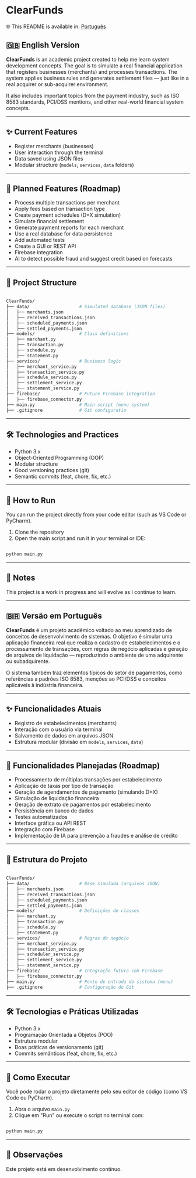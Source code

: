 # ClearFunds
🌐 This README is available in: [Português](#-versão-em-português)
## 🇬🇧 English Version

**ClearFunds** is an academic project created to help me learn system development concepts. The goal is to simulate a real financial application that registers businesses (merchants) and processes transactions. The system applies business rules and generates settlement files — just like in a real acquirer or sub-acquirer environment.

It also includes important topics from the payment industry, such as ISO 8583 standards, PCI/DSS mentions, and other real-world financial system concepts.

---

## ✨ Current Features

- Register merchants (businesses)
- User interaction through the terminal
- Data saved using JSON files
- Modular structure (`models`, `services`, `data` folders)

---

## 🔮 Planned Features (Roadmap)

- Process multiple transactions per merchant
- Apply fees based on transaction type
- Create payment schedules (D+X simulation)
- Simulate financial settlement
- Generate payment reports for each merchant
- Use a real database for data persistence
- Add automated tests
- Create a GUI or REST API
- Firebase integration
- AI to detect possible fraud and suggest credit based on forecasts

---

## 📁 Project Structure

```bash

ClearFunds/
├── data/                   # Simulated database (JSON files)
│   ├── merchants.json
│   ├── received_transactions.json
│   ├── scheduled_payments.json
│   ├── settled_payments.json
├── models/                 # Class definitions
│   ├── merchant.py
│   ├── transaction.py
│   ├── schedule.py
│   ├── statement.py
├── services/               # Business logic
│   ├── merchant_service.py
│   ├── transaction_service.py
│   ├── schedule_service.py
│   ├── settlement_service.py
│   ├── statement_service.py
├── firebase/               # Future Firebase integration
│   ├── firebase_connector.py
├── main.py                 # Main script (menu system)
├── .gitignore              # Git configuratio
```

---

## 🛠️ Technologies and Practices
- Python 3.x
- Object-Oriented Programming (OOP)
- Modular structure
- Good versioning practices (git)
- Semantic commits (feat, chore, fix, etc.)

---

## 🚀 How to Run
You can run the project directly from your code editor (such as VS Code or PyCharm).
1. Clone the repository
2. Open the main script and run it in your terminal or IDE:
```bash

python main.py
```

---

## 📌 Notes
This project is a work in progress and will evolve as I continue to learn.

---

## 🇧🇷 Versão em Português
**ClearFunds** é um projeto acadêmico voltado ao meu aprendizado de conceitos de desenvolvimento de sistemas. O objetivo é simular uma aplicação financeira real que realiza o cadastro de estabelecimentos e o processamento de transações, com regras de negócio aplicadas e geração de arquivos de liquidação — reproduzindo o ambiente de uma adquirente ou subadquirente.

O sistema também traz elementos típicos do setor de pagamentos, como referências a padrões ISO 8583, menções ao PCI/DSS e conceitos aplicáveis à indústria financeira.

---

## ✨ Funcionalidades Atuais
- Registro de estabelecimentos (merchants)
- Interação com o usuário via terminal 
- Salvamento de dados em arquivos JSON 
- Estrutura modular (divisão em `models`, `services`, `data`)

---

## 🔮 Funcionalidades Planejadas (Roadmap)
- Processamento de múltiplas transações por estabelecimento 
- Aplicação de taxas por tipo de transação
- Geração de agendamentos de pagamento (simulando D+X)
- Simulação de liquidação financeira
- Geração de extrato de pagamentos por estabelecimento
- Persistência em banco de dados
- Testes automatizados
- Interface gráfica ou API REST 
- Integração com Firebase 
- Implementação de IA para prevenção a fraudes e análise de crédito

---

## 📁 Estrutura do Projeto
```bash

ClearFunds/
├── data/                   # Base simulada (arquivos JSON)
│   ├── merchants.json
│   ├── received_transactions.json
│   ├── scheduled_payments.json
│   ├── settled_payments.json
├── models/                 # Definições de classes
│   ├── merchant.py
│   ├── transaction.py
│   ├── schedule.py
│   ├── statement.py
├── services/               # Regras de negócio
│   ├── merchant_service.py
│   ├── transaction_service.py
│   ├── scheduler_service.py
│   ├── settlement_service.py
│   ├── statement_service.py
├── firebase/               # Integração futura com Firebase
│   ├── firebase_connector.py
├── main.py                 # Ponto de entrada do sistema (menu)
├── .gitignore              # Configuração do Git
```

---

## 🛠️ Tecnologias e Práticas Utilizadas
- Python 3.x 
- Programação Orientada a Objetos (POO)
- Estrutura modular
- Boas práticas de versionamento (git)
- Commits semânticos (feat, chore, fix, etc.)

---

## 🚀 Como Executar
Você pode rodar o projeto diretamente pelo seu editor de código (como VS Code ou PyCharm).

1. Abra o arquivo `main.py`
2. Clique em "Run" ou execute o script no terminal com:
```bash

python main.py
```

---

## 📌 Observações
Este projeto está em desenvolvimento contínuo.
